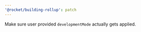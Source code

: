 ```yaml
---
'@rocket/building-rollup': patch
---
```


Make sure user provided `developmentMode` actually gets applied.
